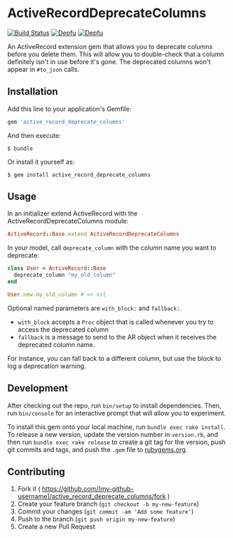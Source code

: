 # ActiveRecordDeprecateColumns

[![Build Status](https://app.travis-ci.com/notonthehighstreet/active_record_deprecate_columns.svg?branch=main)](https://app.travis-ci.com/notonthehighstreet/active_record_deprecate_columns)
[![Depfu](https://badges.depfu.com/badges/cd0479da3674d517a19d67b4e19e661f/overview.svg)](https://depfu.com/github/notonthehighstreet/active_record_deprecate_columns?project_id=5010)
[![Depfu](https://badges.depfu.com/badges/cd0479da3674d517a19d67b4e19e661f/count.svg)](https://depfu.com/github/notonthehighstreet/active_record_deprecate_columns?project_id=5010)

An ActiveRecord extension gem that allows you to deprecate columns before you
delete them. This will allow you to double-check that a column definitely isn't
in use before it's gone. The deprecated columns won't appear in `#to_json` calls.

## Installation

Add this line to your application's Gemfile:

```ruby
gem 'active_record_deprecate_columns'
```

And then execute:

    $ bundle

Or install it yourself as:

    $ gem install active_record_deprecate_columns

## Usage

In an initializer extend ActiveRecord with the ActiveRecordDeprecateColumns module:

```ruby
ActiveRecord::Base.extend ActiveRecordDeprecateColumns
```

In your model, call `deprecate_column` with the column name you want to deprecate:

```ruby
class User < ActiveRecord::Base
  deprecate_column "my_old_column"
end

User.new.my_old_column # => nil
```

Optional named parameters are `with_block:` and `fallback:`.

- `with_block` accepts a `Proc` object that is called whenever you try to access the deprecated column
- `fallback` is a message to send to the AR object when it receives the deprecated column name.

For instance, you can fall back to a different column, but use the block to log a deprecation warning.

## Development

After checking out the repo, run `bin/setup` to install dependencies. Then, run `bin/console` for an interactive prompt that will allow you to experiment.

To install this gem onto your local machine, run `bundle exec rake install`. To release a new version, update the version number in `version.rb`, and then run `bundle exec rake release` to create a git tag for the version, push git commits and tags, and push the `.gem` file to [rubygems.org](https://rubygems.org).

## Contributing

1. Fork it ( https://github.com/[my-github-username]/active_record_deprecate_columns/fork )
2. Create your feature branch (`git checkout -b my-new-feature`)
3. Commit your changes (`git commit -am 'Add some feature'`)
4. Push to the branch (`git push origin my-new-feature`)
5. Create a new Pull Request
